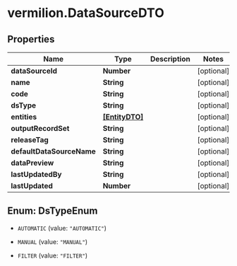# vermilion.DataSourceDTO

## Properties

Name | Type | Description | Notes
------------ | ------------- | ------------- | -------------
**dataSourceId** | **Number** |  | [optional] 
**name** | **String** |  | [optional] 
**code** | **String** |  | [optional] 
**dsType** | **String** |  | [optional] 
**entities** | [**[EntityDTO]**](EntityDTO.md) |  | [optional] 
**outputRecordSet** | **String** |  | [optional] 
**releaseTag** | **String** |  | [optional] 
**defaultDataSourceName** | **String** |  | [optional] 
**dataPreview** | **String** |  | [optional] 
**lastUpdatedBy** | **String** |  | [optional] 
**lastUpdated** | **Number** |  | [optional] 



## Enum: DsTypeEnum


* `AUTOMATIC` (value: `"AUTOMATIC"`)

* `MANUAL` (value: `"MANUAL"`)

* `FILTER` (value: `"FILTER"`)




